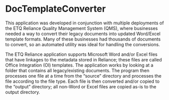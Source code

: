 ﻿# DocTemplateConverter
This application was developed in conjunction with multiple deployments of the ETQ Reliance Quality Management System (QMS), where businesses needed a way to convert their legacy documents into updated Word/Excel template formats.  Many of these businesses had thousands of documents to convert, so an automated utility was ideal for handling the conversions.

The ETQ Reliance application supports Microsoft Word and/or Excel files that have linkages to the metadata stored in Reliance; these files are called Office Integration (OI) templates.  The application works by looking at a folder that contains all legacy/existing documents. The program then processes one file at a time from the “source” directory and processes the file according to the file type.  Each file is then converted and/or copied to the “output” directory; all non-Word or Excel files are copied as-is to the output directory.
